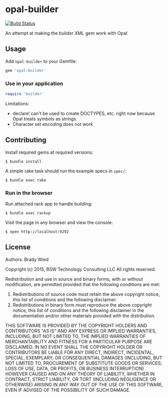 # opal-builder

[![Build Status](http://img.shields.io/travis/wied03/opal-builder/master.svg?style=flat)](http://travis-ci.org/wied03/opal-builder)

An attempt at making the builder XML gem work with Opal

## Usage

Add `opal-builder` to your Gemfile:

```ruby
gem 'opal-builder'
```

### Use in your application

```ruby
require 'builder'
```

Limitations:
* declare! can't be used to create DOCTYPES, etc. right now because Opal treats symbols as strings
* Character set encoding does not work

## Contributing

Install required gems at required versions:

    $ bundle install

A simple rake task should run the example specs in `spec/`:

    $ bundle exec rake

### Run in the browser

Run attached rack app to handle building:

    $ bundle exec rackup

Visit the page in any browser and view the console:

    $ open http://localhost:9292

## License

Authors: Brady Wied

Copyright (c) 2015, BSW Technology Consulting LLC
All rights reserved.

Redistribution and use in source and binary forms, with or without modification, are permitted provided that the following conditions are met:

1. Redistributions of source code must retain the above copyright notice, this list of conditions and the following disclaimer.
2. Redistributions in binary form must reproduce the above copyright notice, this list of conditions and the following disclaimer in the documentation and/or other materials provided with the distribution.

THIS SOFTWARE IS PROVIDED BY THE COPYRIGHT HOLDERS AND CONTRIBUTORS "AS IS" AND ANY EXPRESS OR IMPLIED WARRANTIES, INCLUDING, BUT NOT LIMITED TO, THE IMPLIED WARRANTIES OF MERCHANTABILITY AND FITNESS FOR A PARTICULAR PURPOSE ARE DISCLAIMED. IN NO EVENT SHALL THE COPYRIGHT HOLDER OR CONTRIBUTORS BE LIABLE FOR ANY DIRECT, INDIRECT, INCIDENTAL, SPECIAL, EXEMPLARY, OR CONSEQUENTIAL DAMAGES (INCLUDING, BUT NOT LIMITED TO, PROCUREMENT OF SUBSTITUTE GOODS OR SERVICES; LOSS OF USE, DATA, OR PROFITS; OR BUSINESS INTERRUPTION) HOWEVER CAUSED AND ON ANY THEORY OF LIABILITY, WHETHER IN CONTRACT, STRICT LIABILITY, OR TORT (INCLUDING NEGLIGENCE OR OTHERWISE) ARISING IN ANY WAY OUT OF THE USE OF THIS SOFTWARE, EVEN IF ADVISED OF THE POSSIBILITY OF SUCH DAMAGE.
